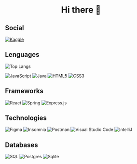 <div align=center>
<h1>Hi there 👋</h1>
</div>



<!--
**Davi-Ksk/Davi-Ksk** is a ✨ _special_ ✨ repository because its `README.md` (this file) appears on your GitHub profile.

Here are some ideas to get you started:

- 🔭 I’m currently working on ...
- 🌱 I’m currently learning ...
- 👯 I’m looking to collaborate on ...
- 🤔 I’m looking for help with ...
- 💬 Ask me about ...
- 📫 How to reach me: ...
- 😄 Pronouns: ...
- ⚡ Fun fact: ...&hide_border=true
-->

## Social

[![Kaggle](https://img.shields.io/badge/LinkedIn-blue?style=for-the-badge&logo=linkedin)](https://www.linkedin.com/in/davi-kraieski/)

## Lenguages

![Top Langs](https://github-readme-stats.vercel.app/api/top-langs/?username=Davi-Ksk&layout=compact&theme=dark&bg_color=0D1117)

![JavaScript](https://img.shields.io/badge/javascript-434d58?style=for-the-badge&logo=javascript)
![Java](https://img.shields.io/badge/Java-434d58?style=for-the-badge&logo=openjdk)
![HTML5](https://img.shields.io/badge/html5-black?style=for-the-badge&logo=html5)
![CSS3](https://img.shields.io/badge/css3-black?style=for-the-badge&logo=css3)

## Frameworks

![React](https://img.shields.io/badge/react-black?style=for-the-badge&logo=react)
![Spring](https://img.shields.io/badge/spring-black?style=for-the-badge&logo=spring)
![Express.js](https://img.shields.io/badge/Express.js-black?style=for-the-badge&logo=Express)

## Technologies

![Figma](https://img.shields.io/badge/figma-black.svg?style=for-the-badge&logo=figma&logoColor=white)
![Insomnia](https://img.shields.io/badge/Insomnia-black?style=for-the-badge&logo=insomnia&logoColor=5849BE)
![Postman](https://img.shields.io/badge/Postman-black?style=for-the-badge&logo=postman&logoColor=5849BE)
![Visual Studio Code](https://img.shields.io/badge/Visual%20Studio%20Code-black.svg?style=for-the-badge&logo=visual-studio-code&logoColor=white)
![IntelliJ](https://img.shields.io/badge/IntelliJ-black.svg?style=for-the-badge&logo=intellij-idea&logoColor=white)


## Databases

![SQL](https://img.shields.io/badge/sql-black?style=for-the-badge&logo=mysql)
![Postgres](https://img.shields.io/badge/postgres-black?style=for-the-badge&logo=postgresql&logoColor=white)
![Sqlite](https://img.shields.io/badge/sqlite-black?style=for-the-badge&logo=sqlite&logoColor=white)


